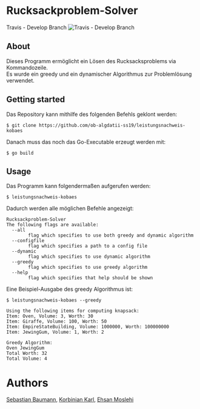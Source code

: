 # Rucksackproblem-Solver

Travis - Develop Branch
![Travis - Develop Branch](https://travis-ci.com/ob-algdatii-ss19/leistungsnachweis-kobaes.svg?token=uuWEU7CbK6apjnjsgMfR&branch=develop)


## About

Dieses Programm ermöglicht ein Lösen des Rucksacksproblems via Kommandozeile.  
Es wurde ein greedy und ein dynamischer Algorithmus zur Problemlösung verwendet.

## Getting started

Das Repository kann mithilfe des folgenden Befehls geklont werden:

```
$ git clone https://github.com/ob-algdatii-ss19/leistungsnachweis-kobaes
```

Danach muss das noch das Go-Executable erzeugt werden mit:

```
$ go build
```


## Usage

Das Programm kann folgendermaßen aufgerufen werden:

```
$ leistungsnachweis-kobaes
```

Dadurch werden alle möglichen Befehle angezeigt:

```
Rucksackproblem-Solver  
The following flags are available:  
  --all  
        flag which specifies to use both greedy and dynamic algorithm  
  --configfile  
        flag which specifies a path to a config file  
  --dynamic  
        flag which specifies to use dynamic algorithm  
  --greedy  
        flag which specifies to use greedy algorithm  
  --help  
        flag which specifies that help should be shown  
```

Eine Beispiel-Ausgabe des greedy Algorithmus ist:

```
$ leistungsnachweis-kobaes --greedy  

Using the following items for computing knapsack:
Item: Oven, Volume: 3, Worth: 30
Item: Giraffe, Volume: 100, Worth: 50
Item: EmpireStateBuilding, Volume: 1000000, Worth: 100000000
Item: JewingGum, Volume: 1, Worth: 2

Greedy Algorithm:
Oven JewingGum 
Total Worth: 32
Total Volume: 4
```

# Authors
[Sebastian Baumann](https://github.com/baschte83), [Korbinian Karl](https://github.com/korbster), [Ehsan Moslehi](https://github.com/eca852)
